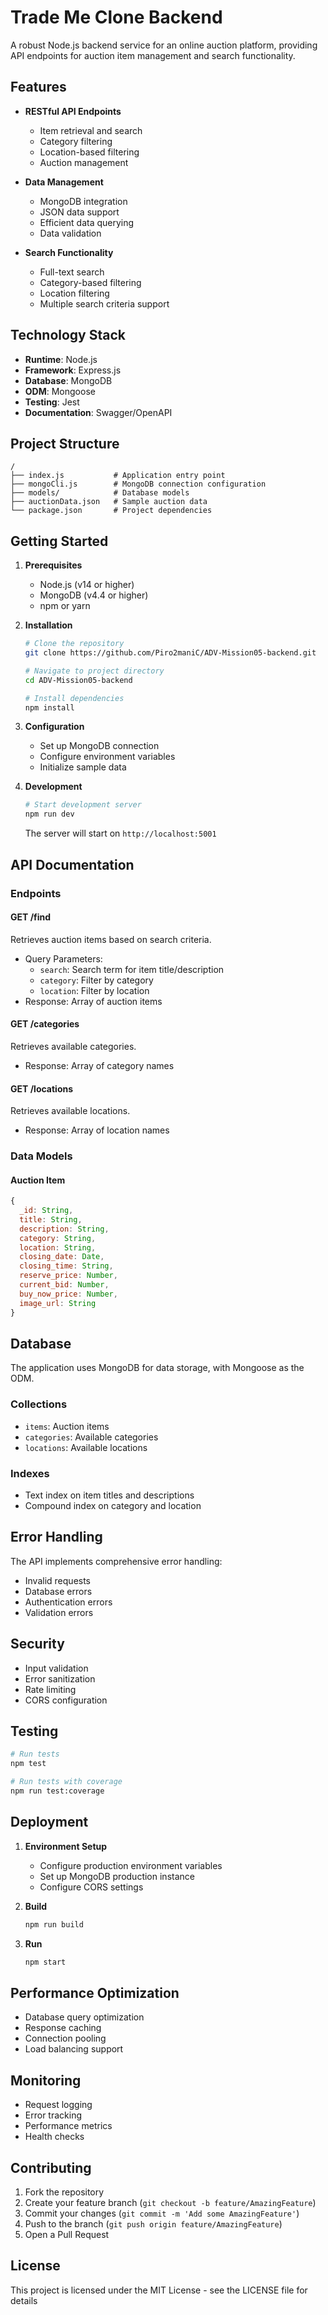 # Trade Me Clone Backend

A robust Node.js backend service for an online auction platform, providing API endpoints for auction item management and search functionality.

## Features

- **RESTful API Endpoints**
  - Item retrieval and search
  - Category filtering
  - Location-based filtering
  - Auction management

- **Data Management**
  - MongoDB integration
  - JSON data support
  - Efficient data querying
  - Data validation

- **Search Functionality**
  - Full-text search
  - Category-based filtering
  - Location filtering
  - Multiple search criteria support

## Technology Stack

- **Runtime**: Node.js
- **Framework**: Express.js
- **Database**: MongoDB
- **ODM**: Mongoose
- **Testing**: Jest
- **Documentation**: Swagger/OpenAPI

## Project Structure

```
/
├── index.js           # Application entry point
├── mongoCli.js        # MongoDB connection configuration
├── models/            # Database models
├── auctionData.json   # Sample auction data
└── package.json       # Project dependencies
```

## Getting Started

1. **Prerequisites**
   - Node.js (v14 or higher)
   - MongoDB (v4.4 or higher)
   - npm or yarn

2. **Installation**
   ```bash
   # Clone the repository
   git clone https://github.com/Piro2maniC/ADV-Mission05-backend.git

   # Navigate to project directory
   cd ADV-Mission05-backend

   # Install dependencies
   npm install
   ```

3. **Configuration**
   - Set up MongoDB connection
   - Configure environment variables
   - Initialize sample data

4. **Development**
   ```bash
   # Start development server
   npm run dev
   ```
   The server will start on `http://localhost:5001`

## API Documentation

### Endpoints

#### GET /find
Retrieves auction items based on search criteria.
- Query Parameters:
  - `search`: Search term for item title/description
  - `category`: Filter by category
  - `location`: Filter by location
- Response: Array of auction items

#### GET /categories
Retrieves available categories.
- Response: Array of category names

#### GET /locations
Retrieves available locations.
- Response: Array of location names

### Data Models

#### Auction Item
```javascript
{
  _id: String,
  title: String,
  description: String,
  category: String,
  location: String,
  closing_date: Date,
  closing_time: String,
  reserve_price: Number,
  current_bid: Number,
  buy_now_price: Number,
  image_url: String
}
```

## Database

The application uses MongoDB for data storage, with Mongoose as the ODM.

### Collections
- `items`: Auction items
- `categories`: Available categories
- `locations`: Available locations

### Indexes
- Text index on item titles and descriptions
- Compound index on category and location

## Error Handling

The API implements comprehensive error handling:
- Invalid requests
- Database errors
- Authentication errors
- Validation errors

## Security

- Input validation
- Error sanitization
- Rate limiting
- CORS configuration

## Testing

```bash
# Run tests
npm test

# Run tests with coverage
npm run test:coverage
```

## Deployment

1. **Environment Setup**
   - Configure production environment variables
   - Set up MongoDB production instance
   - Configure CORS settings

2. **Build**
   ```bash
   npm run build
   ```

3. **Run**
   ```bash
   npm start
   ```

## Performance Optimization

- Database query optimization
- Response caching
- Connection pooling
- Load balancing support

## Monitoring

- Request logging
- Error tracking
- Performance metrics
- Health checks

## Contributing

1. Fork the repository
2. Create your feature branch (`git checkout -b feature/AmazingFeature`)
3. Commit your changes (`git commit -m 'Add some AmazingFeature'`)
4. Push to the branch (`git push origin feature/AmazingFeature`)
5. Open a Pull Request

## License

This project is licensed under the MIT License - see the LICENSE file for details
